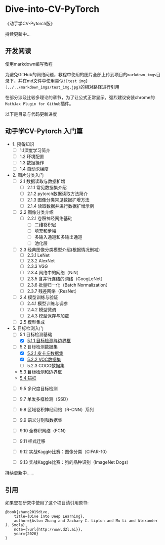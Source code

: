# Dive-into-CV-PyTorch

《动手学CV-Pytorch版》

持续更新中...

## 开发阅读

使用markdown编写教程

为避免GitHub的网络问题，教程中使用的图片全部上传到项目的`markdown_imgs`目录下，并在md文件中使用类似`![test img](../../markdown_imgs/test_img.jpg)`的相对路径进行引用

在部分涉及比较多理论的章节，为了让公式正常显示，强烈建议安装chrome的`MathJax Plugin for Github`插件。

以下是目录与代码更新进度

## 动手学CV-Pytorch 入门篇

* 1\. 预备知识
    - [ ] 1.1深度学习简介
    - [ ] 1.2 环境配置
    - [ ] 1.3 数据操作
    - [ ] 1.4 自动求梯度
* 2\. 图片分类入门
    - [ ] 2.1 数据读取与数据扩增
        - [ ] 2.1.1 常见数据集介绍
        - [ ] 2.1.2 pytorch数据读取方法简介
        - [ ] 2.1.3 图像分类常见数据扩增方法
        - [ ] 2.1.4 读取数据并进行数据扩增示例
    - [ ] 2.2 图像分类介绍
        - [ ] 2.2.1 卷积神经网络基础
            - [ ] 二维卷积层
            - [ ] 填充和步幅
            - [ ] 多输入通道和多输出通道
            - [ ] 池化层
    - [ ] 2.3 经典图像分类模型介绍(根据情况删减)
        - [ ] 2.3.1 LeNet
        - [ ] 2.3.2 AlexNet
        - [ ] 2.3.3 VGG
        - [ ] 2.3.4 网络中的网络（NiN）
        - [ ] 2.3.5 含并行连结的网络（GoogLeNet）
        - [ ] 2.3.6 批量归一化（Batch Normalization）
        - [ ] 2.3.7 残差网络（ResNet）
    - [ ] 2.4 模型训练与验证
        - [ ] 2.4.1 模型训练与调参
        - [ ] 2.4.2 模型微调
        - [ ] 2.4.3 模型保存与加载
    - [ ] 2.5 模型集成
* 5\. 目标检测入门
    - [ ] 5.1 目标检测基础
        - [x] [5.1.1 目标检测与边界框](https://github.com/monkeyDemon/Learn_Dive-into-DL-PyTorch/tree/master/chapter09_object_detection/9.1_object_detection_basics/9.1.1_object_detection_and_bounding_boxes)
    - [ ] 5.2 目标检测数据集
        - [x] [5.2.1 皮卡丘数据集](https://github.com/monkeyDemon/Learn_Dive-into-DL-PyTorch/tree/master/chapter09_object_detection/9.2_object_detection_datasets/9.2.1_Pikachu_dataset)
        - [x] [5.2.2 VOC数据集](https://github.com/monkeyDemon/Learn_Dive-into-DL-PyTorch/tree/master/chapter09_object_detection/9.2_object_detection_datasets/9.2.2_PASCAL_VOC_dataset)
        - [ ] 5.2.3 COCO数据集
    * [5.3 目标检测和边界框](https://github.com/monkeyDemon/Learn_Dive-into-DL-PyTorch/blob/master/chapter09_computer_vision/9.3-9.5_object_detection_basics/9.3_object_detection_and_bounding_boxes.md)
    * [5.4 锚框](https://github.com/monkeyDemon/Learn_Dive-into-DL-PyTorch/blob/master/chapter09_computer_vision/9.3-9.5_object_detection_basics/9.4_anchor_boxes.md)
    - [ ] 9.5 多尺度目标检测
    - [ ] 9.7 单发多框检测（SSD）
    - [ ] 9.8 区域卷积神经网络（R-CNN）系列
    - [ ] 9.9 语义分割和数据集
    - [ ] 9.10 全卷积网络（FCN）
    - [ ] 9.11 样式迁移
    - [ ] 9.12 实战Kaggle比赛：图像分类（CIFAR-10）
    - [ ] 9.13 实战Kaggle比赛：狗的品种识别（ImageNet Dogs）


持续更新中......



## 引用

如果您在研究中使用了这个项目请引用原书:

```
@book{zhang2019dive,
    title={Dive into Deep Learning},
    author={Aston Zhang and Zachary C. Lipton and Mu Li and Alexander J. Smola},
    note={\url{http://www.d2l.ai}},
    year={2020}
}
```



